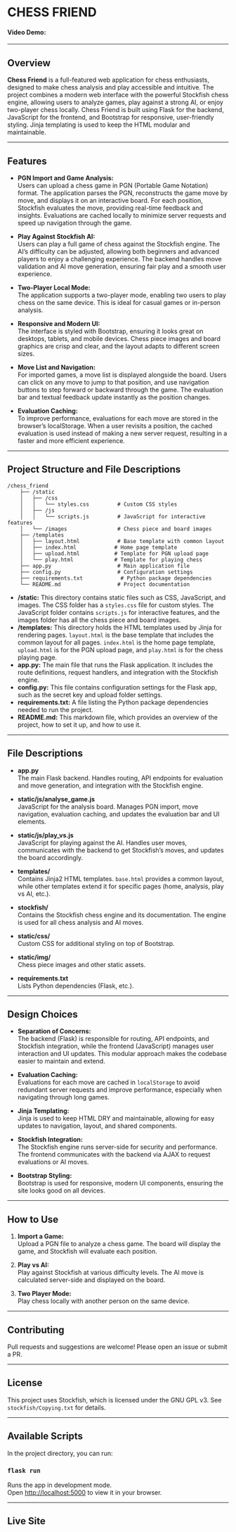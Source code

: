 # CHESS FRIEND

#### Video Demo:  <URL HERE>

---

## Overview

**Chess Friend** is a full-featured web application for chess enthusiasts, designed to make chess analysis and play accessible and intuitive. The project combines a modern web interface with the powerful Stockfish chess engine, allowing users to analyze games, play against a strong AI, or enjoy two-player chess locally. Chess Friend is built using Flask for the backend, JavaScript for the frontend, and Bootstrap for responsive, user-friendly styling. Jinja templating is used to keep the HTML modular and maintainable.

---

## Features

- **PGN Import and Game Analysis:**  
  Users can upload a chess game in PGN (Portable Game Notation) format. The application parses the PGN, reconstructs the game move by move, and displays it on an interactive board. For each position, Stockfish evaluates the move, providing real-time feedback and insights. Evaluations are cached locally to minimize server requests and speed up navigation through the game.

- **Play Against Stockfish AI:**  
  Users can play a full game of chess against the Stockfish engine. The AI’s difficulty can be adjusted, allowing both beginners and advanced players to enjoy a challenging experience. The backend handles move validation and AI move generation, ensuring fair play and a smooth user experience.

- **Two-Player Local Mode:**  
  The application supports a two-player mode, enabling two users to play chess on the same device. This is ideal for casual games or in-person analysis.

- **Responsive and Modern UI:**  
  The interface is styled with Bootstrap, ensuring it looks great on desktops, tablets, and mobile devices. Chess piece images and board graphics are crisp and clear, and the layout adapts to different screen sizes.

- **Move List and Navigation:**  
  For imported games, a move list is displayed alongside the board. Users can click on any move to jump to that position, and use navigation buttons to step forward or backward through the game. The evaluation bar and textual feedback update instantly as the position changes.

- **Evaluation Caching:**  
  To improve performance, evaluations for each move are stored in the browser’s localStorage. When a user revisits a position, the cached evaluation is used instead of making a new server request, resulting in a faster and more efficient experience.

---

## Project Structure and File Descriptions

```
/chess_friend
    ├── /static
    │   ├── /css
    │   │   └── styles.css         # Custom CSS styles
    │   ├── /js
    │   │   └── scripts.js         # JavaScript for interactive features
    │   └── /images                # Chess piece and board images
    ├── /templates
    │   ├── layout.html            # Base template with common layout
    │   ├── index.html            # Home page template
    │   ├── upload.html           # Template for PGN upload page
    │   └── play.html             # Template for playing chess
    ├── app.py                     # Main application file
    ├── config.py                  # Configuration settings
    ├── requirements.txt            # Python package dependencies
    └── README.md                  # Project documentation
```

- **/static:** This directory contains static files such as CSS, JavaScript, and images. The CSS folder has a `styles.css` file for custom styles. The JavaScript folder contains `scripts.js` for interactive features, and the images folder has all the chess piece and board images.
- **/templates:** This directory holds the HTML templates used by Jinja for rendering pages. `layout.html` is the base template that includes the common layout for all pages. `index.html` is the home page template, `upload.html` is for the PGN upload page, and `play.html` is for the chess playing page.
- **app.py:** The main file that runs the Flask application. It includes the route definitions, request handlers, and integration with the Stockfish engine.
- **config.py:** This file contains configuration settings for the Flask app, such as the secret key and upload folder settings.
- **requirements.txt:** A file listing the Python package dependencies needed to run the project.
- **README.md:** This markdown file, which provides an overview of the project, how to set it up, and how to use it.


---

## File Descriptions

- **app.py**  
  The main Flask backend. Handles routing, API endpoints for evaluation and move generation, and integration with the Stockfish engine.

- **static/js/analyse_game.js**  
  JavaScript for the analysis board. Manages PGN import, move navigation, evaluation caching, and updates the evaluation bar and UI elements.

- **static/js/play_vs.js**  
  JavaScript for playing against the AI. Handles user moves, communicates with the backend to get Stockfish’s moves, and updates the board accordingly.

- **templates/**  
  Contains Jinja2 HTML templates. `base.html` provides a common layout, while other templates extend it for specific pages (home, analysis, play vs AI, etc.).

- **stockfish/**  
  Contains the Stockfish chess engine and its documentation. The engine is used for all chess analysis and AI moves.

- **static/css/**  
  Custom CSS for additional styling on top of Bootstrap.

- **static/img/**  
  Chess piece images and other static assets.

- **requirements.txt**  
  Lists Python dependencies (Flask, etc.).

---

## Design Choices

- **Separation of Concerns:**  
  The backend (Flask) is responsible for routing, API endpoints, and Stockfish integration, while the frontend (JavaScript) manages user interaction and UI updates. This modular approach makes the codebase easier to maintain and extend.

- **Evaluation Caching:**  
  Evaluations for each move are cached in `localStorage` to avoid redundant server requests and improve performance, especially when navigating through long games.

- **Jinja Templating:**  
  Jinja is used to keep HTML DRY and maintainable, allowing for easy updates to navigation, layout, and shared components.

- **Stockfish Integration:**  
  The Stockfish engine runs server-side for security and performance. The frontend communicates with the backend via AJAX to request evaluations or AI moves.

- **Bootstrap Styling:**  
  Bootstrap is used for responsive, modern UI components, ensuring the site looks good on all devices.

---

## How to Use

1. **Import a Game:**  
   Upload a PGN file to analyze a chess game. The board will display the game, and Stockfish will evaluate each position.

2. **Play vs AI:**  
   Play against Stockfish at various difficulty levels. The AI move is calculated server-side and displayed on the board.

3. **Two Player Mode:**  
   Play chess locally with another person on the same device.

---

## Contributing

Pull requests and suggestions are welcome! Please open an issue or submit a PR.

---

## License

This project uses Stockfish, which is licensed under the GNU GPL v3. See `stockfish/Copying.txt` for details.

---

## Available Scripts

In the project directory, you can run:    

### `flask run` 

Runs the app in development mode.  
Open [http://localhost:5000](http://localhost:5000) to view it in your browser.

---

## Live Site 
